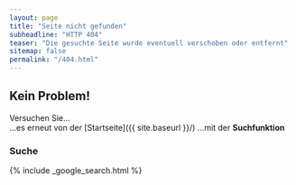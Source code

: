 ```yaml
---
layout: page
title: "Seite nicht gefunden"
subheadline: "HTTP 404"
teaser: "Die gesuchte Seite wurde eventuell verschoben oder entfernt"
sitemap: false
permalink: "/404.html"
---
```

## Kein Problem!

Versuchen Sie...  
...es erneut von der [Startseite]({{ site.baseurl }}/) 
...mit der **Suchfunktion**

### Suche

{% include _google_search.html %}
